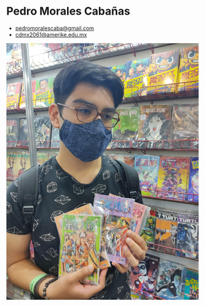 # Pedro Morales Cabañas

- pedromoralescaba@gmail.com<br>
- cdmx2061@amerike.edu.mx

![Foto](Multimedia/Pedro.jpg)



